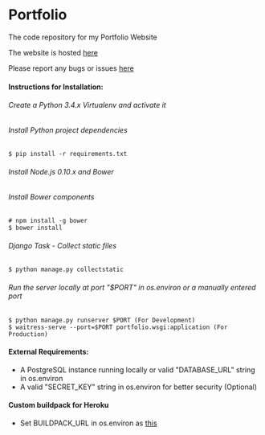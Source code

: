 Portfolio
=========

The code repository for my Portfolio Website

The website is hosted [here](http://aneeshneelam.me/)

Please report any bugs or issues [here](https://github.com/aneesh-neelam/Portfolio/issues)

#### Instructions for Installation:
###### Create a Python 3.4.x Virtualenv and activate it
###### Install Python project dependencies

    $ pip install -r requirements.txt

###### Install Node.js 0.10.x and Bower
###### Install Bower components

    # npm install -g bower
    $ bower install
    
###### Django Task - Collect static files
    
    $ python manage.py collectstatic
    
###### Run the server locally at port "$PORT" in os.environ or a manually entered port

    $ python manage.py runserver $PORT (For Development)
    $ waitress-serve --port=$PORT portfolio.wsgi:application (For Production)
    
#### External Requirements:
* A PostgreSQL instance running locally or valid "DATABASE_URL" string in os.environ
* A valid "SECRET_KEY" string in os.environ for better security (Optional)

#### Custom buildpack for Heroku
* Set BUILDPACK_URL in os.environ as [this](https://github.com/papaeye/heroku-buildpack-python-bower.git)
